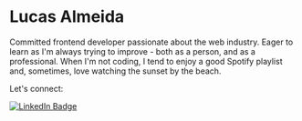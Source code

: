 # Lucas Almeida

Committed frontend developer passionate about the web industry. Eager to learn as I'm always trying to improve - both as a person, and as a professional. When I'm not coding, I tend to enjoy a good Spotify playlist and, sometimes, love watching the sunset by the beach.

Let's connect: 

[![LinkedIn Badge](https://img.shields.io/badge/Mozetsu-424a53?style=flat-square&labelColor=424a53&logo=linkedin&logoColor=white&link=https://www.linkedin.com/in/mozetsu)](https://www.linkedin.com/in/mozetsu/)
